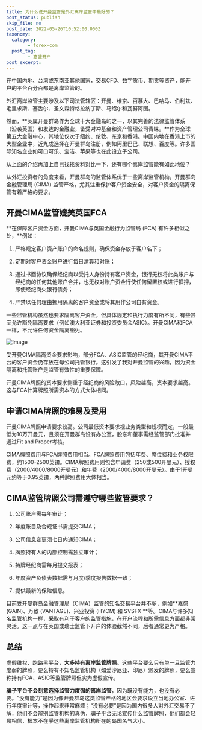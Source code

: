 ```yaml
---
title: 为什么说开曼监管是外汇离岸监管中最好的？
post_status: publish
skip_file: no
post_date: 2022-05-26T10:52:00.000Z
taxonomy:
  category:
        - forex-com
  post_tag:
        - 嘉盛开户
post_excerpt: 
---
```

在中国内地、台湾或东南亚其他国家，交易CFD、数字货币、期货等资产，能开户的平台百分百都是离岸监管的。

外汇离岸监管主要涉及以下司法管辖区：开曼、维京、百慕大、巴哈马、伯利兹、毛里求斯、塞舌尔、圣文森特格拉纳丁斯、马绍尔和瓦努阿图。

然而，**英属开曼群岛作为全球十大金融岛屿之一，以其完善的法律监管体系（沿袭英国）和发达的金融业，备受对冲基金和资产管理公司青睐。**作为全球第五大金融中心，其地位仅次于纽约、伦敦、东京和香港。中国内地在香港上市的大型企业中，近九成选择在开曼群岛注册，例如阿里巴巴、联想、百度等。许多国际知名企业如可口可乐、宝洁、苹果等也在此设立子公司。

从上面的介绍再加上自己找找资料对比一下，还有哪个离岸监管能有如此地位？

从外汇投资者的角度来看，开曼群岛的监管体系优于一些离岸监管机构。开曼群岛金融管理局 (CIMA) 监管严格，尤其注重保护客户资金安全，对客户资金的隔离保管有着严格的要求。

## 开曼CIMA监管媲美英国FCA

**在保障客户资金方面，开曼CIMA与英国金融行为监管局 (FCA) 有许多相似之处，**例如：

1. 严格规定客户资产账户的命名规则，确保资金存放于客户名下；

1. 定期对客户资金账户进行每日清算和对账；

1. 通过书面协议确保经纪商以受托人身份持有客户资金，银行无权将此类账户与经纪商的任何其他账户合并，也无权对账户资金行使任何留置权或进行扣押，即使经纪商欠银行债务；

1. 严禁以任何理由挪用隔离的客户资金或将其用作公司自有资金。

一些监管机构虽然也要求隔离客户资金，但具体规定和执行力度有所不同，有些甚至允许豁免隔离要求（例如澳大利亚证券和投资委员会ASIC）。开曼CIMA和FCA一样，不允许任何资金隔离豁免。

![Image](https://prod-files-secure.s3.us-west-2.amazonaws.com/39ed1227-6d7d-4570-be36-9ccd4a2c4241/bd849744-3fcb-4a37-8312-357962c8f065/image.png?X-Amz-Algorithm=AWS4-HMAC-SHA256&X-Amz-Content-Sha256=UNSIGNED-PAYLOAD&X-Amz-Credential=ASIAZI2LB466WE3VU545%2F20250519%2Fus-west-2%2Fs3%2Faws4_request&X-Amz-Date=20250519T221358Z&X-Amz-Expires=3600&X-Amz-Security-Token=IQoJb3JpZ2luX2VjEN7%2F%2F%2F%2F%2F%2F%2F%2F%2F%2FwEaCXVzLXdlc3QtMiJHMEUCIHW7634RLchTTV3Rce7WXJcjQItEjCNvrQWaEkvcpbw0AiEAzd1ud2gaz1TbeFMJB2%2F3q4doVi3Xi6MlGBqivciUnVEqiAQIlv%2F%2F%2F%2F%2F%2F%2F%2F%2F%2FARAAGgw2Mzc0MjMxODM4MDUiDI2b2MESoAAqbemsvSrcAzUniW8wd97O2o%2BU9fq%2FD%2FqHs01hXipzvkGVANybxOboeswu71Ol%2BQaLoKklkZ1x69EiuOjOLivpIHwTzklkEn973phoY%2BiXYrWbGnSgv9pDL9qE%2B8wu58WY5xDXXv5MsEyCPhcWWWMja9uCrCYDkBhBtumlFmUQ1qbMmHsFUOvYBt9b%2F21Bc8yJr%2BsfkUQG7fyO4O%2BwX7nD6vqq9es5nrFV3c%2BkTyfgbY8Y8rcz9fvt3BDS%2B0tSc6bOY7cnwhTLdaeHhtvXX7i6jEQHPQ47qgW8SoaOgstInfeuwH%2FyaJ%2BViExYZ7JmV0KAzbTCShGr5QBB7UjdGW3zJsyQFBmXqByRZn%2BK5tnzGn6tX4RdMCbTwhVLip2szrpBB%2FLHLvdOjEkHqHSj2bPmw%2B4n5RT%2FjjDCg7ROio2VHIysTGU3Agf%2BY6sk8nv%2Bin8OF6Ngbk%2F6cj1p6LnTRla%2F7f1pixo7ql3iqGv7DjiR1j3bJiKS6rlLQdoaHAEmHTzZgOVXW7JJFMnuneRLI%2FbwQcR%2FXtdgf07DwIRPx1Zz9zf8uwdqur9ZZhEwo4MbSbU%2Fx%2Fst%2F0UI%2BE%2BFYerrXYFVuG06cc72XoHnFIkSNsZ92Yskcw6i88XCCHQeV5lURlyVpbbvMPLErsEGOqUBY%2BHiSs1H8Q1vTX998COZXDnR9%2BipxPirLwN2OVQMMnOtQHvXPYch08CwyZVXkPuHLUC7zOjxMButCedQwXMVADFHm%2BxRh1rN9QQigTH7gOvWxbNQsoefKYlBtmwvsrUrbOlfWtkRMrSwoUqRV0kmZoIEqoLKHW%2FHebv%2FLGY2GZjpcgAXP6nf%2FmG7b%2FADUBTPSAd%2FEEX6H%2BKXv12%2B3BIc6k4Aj8OI&X-Amz-Signature=1e37b3d1a91f82d6389d61c344b0ef19483cea7350d27d818e264d438abec730&X-Amz-SignedHeaders=host&x-id=GetObject)

受开曼CIMA隔离资金要求影响，部分FCA、ASIC监管的经纪商，其开曼CIMA平台的客户资金仍存放在母公司托管银行。这引发了我对开曼监管的兴趣，因为资金隔离和托管账户是监管有效性的重要保障。

开曼CIMA牌照的资本要求侧重于经纪商的风险敞口，风险越高，资本要求越高。这与FCA计算牌照所需资本的方式大体相同。

## **申请CIMA牌照的难易及费用**

开曼CIMA牌照申请要求较高。公司最低资本要求视业务类型和规模而定，一般最低为10万开曼元，且须在开曼群岛设有办公室，股东和董事需经监管部门批准并通过Fit and Proper考核。

CIMA牌照费用与FCA牌照费用相当。FCA牌照费用包括年费、席位费和业务权限费，约1500-2500英镑。CIMA牌照费用则包含申请费（250或500开曼元）、授权费（2000/4000/8000开曼元）和年费（2000/4000/8000开曼元）。由于1开曼元约等于0.95英镑，两种牌照费用大体相当。

## CIMA监管牌照公司需遵守哪些监管要求？

1. 公司账户需每年审计；

1. 年度账目及合规证书需提交CIMA；

1. 公司信息变更须七日内通知CIMA；

1. 牌照持有人的内部控制需独立审计；

1. 持牌经纪商需每月提交报表；

1. 年度资产负债表数据需与月度/季度报告数据一致；

1. 提供最新的保险信息。

目前受开曼群岛金融管理局（CIMA）监管的知名交易平台并不多，例如**嘉盛 (GAIN)、万致 (VANTAGE)、兴业投资 (HYCM) 和 SVSFX **等。CIMA与许多知名监管机构一样，采取有利于客户的监管措施，在开户流程和所需信息方面都非常灵活。这一点与在英国或瑞士监管下开户的体验截然不同，后者通常更为严格。

## 总结

虚假维权、跑路黑平台，**大多持有离岸监管牌照**。这些平台要么只有单一且监管力度弱的牌照，要么持有不知名监管机构（如爱沙尼亚、印尼）颁发的牌照，要么宣称持有FCA、ASIC等监管牌照但实为虚假宣传。

**骗子平台不会刻意选择监管力度强的离岸监管**，因为既没有能力，也没有必要。“没有能力”是因为像开曼群岛这类监管严格的地区会要求设立当地办公室、进行年度审计等，操作起来非常麻烦；“没有必要”是因为国内很多人对外汇交易不了解，他们不会辨别监管机构的真伪，骗子平台无论宣传什么监管牌照，他们都会轻易相信，根本不在乎这些离岸监管机构所在的岛国名气大小。